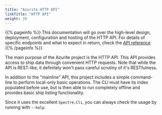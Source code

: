 ```yaml
---
title: "Azurite HTTP API"
linkTitle: "HTTP API"
weight: 30
---
```


{{% pageinfo %}}
This documentation will go over the high-level design, deployment, configuration and hosting of the HTTP API. For details of specific endpoints and what to expect in return, check the [API reference](/docs/reference)
{{% /pageinfo %}}

The main purpose of the Azurite project is the HTTP API. This API provides access to ship data through convenient HTTP requests. Note that while the API is REST-like, it definitely won't pass careful scrutiny of it's RESTfulness.



In addition to the "mainline" API, this project includes a simple command-line to perform local-only basic operations. The CLI must have its index populated before use, but is then able to run completely offline and provides basic ship listing functionality.

Since it uses the excellent `Spectre.Cli`, you can always check the usage by running with `--help`.
